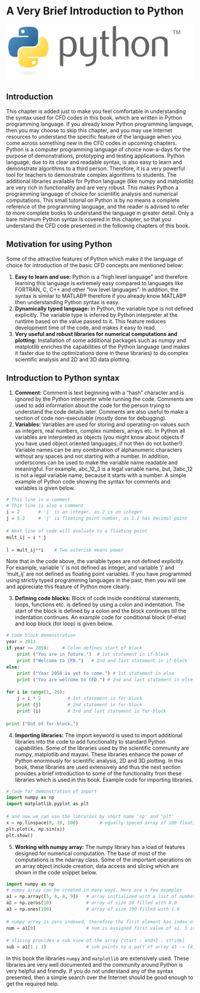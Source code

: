 # A Very Brief Introduction to Python
![Python Logo](python-logo.svg)
## Introduction
This chapter is added just to make you feel comfortable in understanding the syntax used for CFD codes in this book, which are written in Python programming language. If you already know Python programming language, then you may choose to skip this chapter, and you may use Internet resources to understand the specific feature of the language when you come across something new in the CFD codes in upcoming chapters. Python is a computer programming language of choice now-a-days for the purpose of demonstrations, prototyping and testing applications. Python language, due to its clear and readable syntax, is also easy to learn and demonstrate algorithms to a third person. Therefore, it is a very powerful tool for teachers to demonstrate complex algorithms to students. The additional libraries available for Python language (like numpy and matplotlib) are very rich in functionality and are very robust. This makes Python a programming language of choice for scientific analysis and numerical computations. This small tutorial on Python is by no means a complete reference of the programming language, and the reader is advised to refer to more complete books to understand the language in greater detail. Only a bare minimum Python syntax is covered in this chapter, so that you understand the CFD code presented in the following chapters of this book.

## Motivation for using Python
Some of the attractive features of Python which make it the language of choice for introduction of the basic CFD concepts are mentioned below:
1. **Easy to learn and use:** Python is a “high level language” and therefore learning this language is extremely easy compared to languages like FORTRAN, C, C++ and other “low level languages”. In addition, the syntax is similar to MATLAB® therefore if you already know MATLAB® then understanding Python syntax is easy.
2. **Dynamically typed language:** In Python, the variable type is not defined explicitly. The variable type is inferred by Python interpreter at the runtime based on the value passed to it. This feature reduces development time of the code, and makes it easy to read.
3. **Very useful and robust libraries for numerical computations and plotting:** Installation of some additional packages such as numpy and matplotlib enriches the capabilities of the Python language (and makes it faster due to the optimizations done in these libraries) to do complex scientific analysis and 2D and 3D data plotting.

## Introduction to Python syntax
1. **Comment:** Comment is text beginning with a “hash” character and is ignored by the Python interpreter while running the code. Comments are used to add information about the code for the person trying to understand the code details later. Comments are also useful to make a section of code non-executable (mostly done for debugging).
2. **Variables:** Variables are used for storing and operating-on values such as integers, real numbers, complex numbers, arrays etc. In Python all variables are interpreted as objects (you might know about objects if you have used object oriented languages, if not then do not bother!). Variable names can be any combination of alphanumeric characters without any spaces and not starting with a number. In addition, underscores can be used to make the variable name readable and meaningful. For example, abc_12_3 is a legal variable name, but, 3abc_12 is not a legal variable name, because it starts with a number. A simple example of Python code showing the syntax for comments and variables is given below.

```python
# This line is a comment
# This line is also a comment
i = 2       # 'i' is an integer, as 2 is an integer
j = 5.2     # 'j' is floating point number, as 5.2 has decimal point

# Next line of code will evaluate to a floating point 
mult_ij = i * j

l = mult_ij**i    # Two asterisk means power
```

Note that in the code above, the variable types are not defined explicitly. For example, variable ‘i’ is not defined as integer, and variable ‘j’ and ‘mult_ij’ are not defined as floating point variables. If you have programmed using strictly typed programming languages in the past, then you will see and appreciate this feature of Python more clearly.

3. **Defining code blocks:** Block of code inside conditional statements, loops, functions etc. is defined by using a colon and indentation. The start of the block is defined by a colon and the block continues till the indentation continues. An example code for conditional block (if-else) and loop block (for loop) is given below.

```python
# Code block demonstration
year = 2013
if year >= 2050:     # Colon defines start of block
    print ("You are in future.")  # 1st statement in if-block
    print ("Welcome to CFD.")   # 2nd and last statement in if-block
else:
    print ("Year 2050 is yet to come.") # 1st statement in else
    print ("You are welcome to CFD.") # 2nd and last statement in else

for i in range(1, 20):
    j = i * 2          # 1st statement in for-block
    print (j)          # 2nd statement in for-block
    print (i)          # 3rd and last statement in for-block

print ("Out of for-block.")
```

4. **Importing libraries:** The import keyword is used to import additional libraries into the code to add functionality to standard Python capabilities. Some of the libraries used by the scientific community are numpy, matplotlib and mayavi. These libraries enhance the power of Python enormously for scientific analysis, 2D and 3D plotting. In this book, these libraries are used extensively and thus the next section provides a brief introduction to some of the functionality from these libraries which is used in this book. Example code for importing libraries.

```python
# Code for demonstration of import
import numpy as np
import matplotlib.pyplot as plt

# and now we can use the libraries by short name 'np' and 'plt'
x = np.linspace(0, 10, 100)        # equally-spaced array of 100 floating point numbers [0..10]
plt.plot(x, np.sin(x))
plt.show()
```

5. **Working with numpy array:** The numpy library has a load of features designed for numerical computation. The base of most of the computations is the ndarray class. Some of the important operations on an array object include creation, data access and slicing which are shown in the code snippet below.

```python
import numpy as np
# numpy array can be created in many ways. Here are a few examples
a1 = np.array([5, 4, 8, 9])   # array initialized with a list of numbers
a2 = np.zeros(10)             # array of size 10 filled with 0.0
a3 = np.ones(100)             # array of size 100 filled with 1.0

# numpy array is zero indexed, therefore the first element has index of 0
num = a1[0]                   # num is assigned first value of a1. 5 in this case.

# slicing provides a sub view of the array [start : end+1 : stride]
sub = a1[1 : 3]               # sub points to a part of array a1 -> [4, 8]
```

In this book the libraries `numpy` and `matplotlib` are extensively used. These libraries are very well documented and the community around Python is very helpful and friendly. If you do not understand any of the syntax presented, then a simple search over the Internet should be good enough to get the required help.


